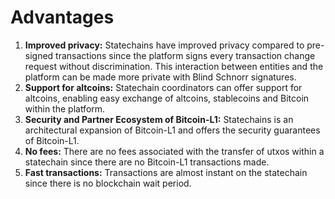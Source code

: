 # Advantages

1. **Improved privacy:** Statechains have improved privacy compared to pre-signed transactions since the platform signs every transaction change request without discrimination. This interaction between entities and the platform can be made more private with Blind Schnorr signatures.
2. **Support for altcoins:** Statechain coordinators can offer support for altcoins, enabling easy exchange of altcoins, stablecoins and Bitcoin within the platform.
3. **Security and Partner Ecosystem of Bitcoin-L1:** Statechains is an architectural expansion of Bitcoin-L1 and offers the security guarantees of Bitcoin-L1.
4. **No fees:** There are no fees associated with the transfer of utxos within a statechain since there are no Bitcoin-L1 transactions made.
5. **Fast transactions:** Transactions are almost instant on the statechain since there is no blockchain wait period.


